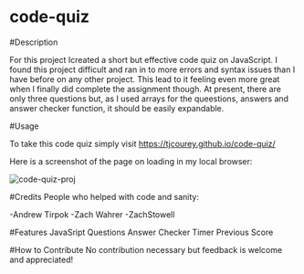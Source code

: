 # code-quiz
#Description

For this project Icreated a short but effective code quiz on JavaScript. I found this project difficult and ran in to more errors and syntax issues than I have before on any other project. This lead to it feeling even more great when I finally did complete the assignment though. At present, there are only three questions but, as I used arrays for the queestions, answers and answer checker function, it should be easily expandable.

#Usage

To take this code quiz simply visit https://tjcourey.github.io/code-quiz/

Here is a screenshot of the page on loading in my local browser:

![code-quiz-proj](https://user-images.githubusercontent.com/30154584/116319500-d9acf300-a773-11eb-89e6-42b8930d0f29.png)


#Credits
People who helped with code and sanity:

-Andrew Tirpok 
-Zach Wahrer
-ZachStowell

#Features
JavaSript Questions
Answer Checker
Timer
Previous Score

#How to Contribute
No contribution necessary but feedback is welcome and appreciated!

